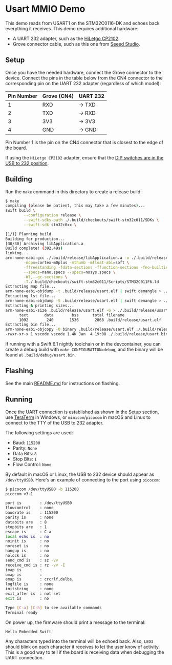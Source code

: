 # Usart MMIO Demo

This demo reads from USART1 on the STM32C0116-DK and echoes back everything it receives. This demo requires additional hardware:

- A UART 232 adapter, such as the [HiLetgo CP2102](https://www.amazon.com/gp/product/B00LZVEQEY/ref=ppx_yo_dt_b_search_asin_title?ie=UTF8&psc=1).
- Grove connector cable, such as this one from [Seeed Studio](https://www.amazon.com/gp/product/B074MDM36N/ref=ppx_yo_dt_b_search_asin_title?ie=UTF8&psc=1).

## Setup

Once you have the needed hardware, connect the Grove connector to the device. Connect the pins in the table below from the CN4 connector to the corresponding pin on the UART 232 adapter (regardless of which model):

| Pin Number | Grove (CN4) | UART 232 |
| ---------- | ----------- | -------- |
| 1          | RXD         | -> TXD   |
| 2          | TXD         | -> RXD   |
| 3          | 3V3         | -> 3V3   |
| 4          | GND         | -> GND   |

Pin Number 1 is the pin on the CN4 connector that is closest to the edge of the board.

If using the `HiLetgo CP2102` adapter, ensure that the [DIP switches are in the USB to 232 position](https://m.media-amazon.com/images/I/51uXK2VxdXL.jpg).

## Building

Run the `make` command in this directory to create a release build:

```bash
$ make
compiling (please be patient, this may take a few minutes)...
swift build \
        --configuration release \
        --swift-sdks-path ./.build/checkouts/swift-stm32c011/SDKs \
        --swift-sdk stm32c0xx \

[1/1] Planning build
Building for production...
[30/30] Archiving libApplication.a
Build complete! (392.49s)
linking...
arm-none-eabi-gcc ./.build/release/libApplication.a -o ./.build/release/usart.elf \
        -mcpu=cortex-m0plus -mthumb -mfloat-abi=soft \
        -ffreestanding -fdata-sections -ffunction-sections -fno-builtin -fno-common -fshort-enums -std=gnu11 \
        --specs=nano.specs --specs=nosys.specs \
        -Wl,--gc-sections \
        -T./.build/checkouts/swift-stm32c011/Scripts/STM32C011F6.ld
Extracting map file...
arm-none-eabi-objdump -t .build/release/usart.elf | swift demangle > ./.build/release/usart.map
Extracting lst file...
arm-none-eabi-objdump -S .build/release/usart.elf | swift demangle > ./.build/release/usart.lst
Extracting & printing sizes...
arm-none-eabi-size .build/release/usart.elf -G > ./.build/release/usart.size
      text       data        bss      total filename
      1092        240       1536       2868 .build/release/usart.elf
Extracting bin file...
arm-none-eabi-objcopy -O binary .build/release/usart.elf ./.build/release/usart.bin
-rwxr-xr-x 1 vscode vscode 1.4K Jan  4 19:08 ./.build/release/usart.bin
```

If running with a Swift 6.1 nightly toolchain or in the devcontainer, you can create a debug build with `make CONFIGURATION=debug`, and the binary will be found at `.build/debug/usart.bin`.

## Flashing

See the main [README.md](../README.md#flashing) for instructions on flashing.

## Running

Once the UART connection is established as shown in the [Setup](#setup) section, use [TeraTerm](https://github.com/TeraTermProject/teraterm/releases) in Windows, or `minicom`/`picocom` in macOS and Linux to connect to the TTY of the USB to 232 adapter.

The following settings are used:

- Baud: `115200`
- Parity: `None`
- Data Bits: `8`
- Stop Bits: `1`
- Flow Control: `None`

By default in macOS or Linux, the USB to 232 device should appear as `/dev/ttyUSB0`. Here's an example of connecting to the port using `picocom`:

```bash
$ picocom /dev/ttyUSB0 -b 115200
picocom v3.1

port is        : /dev/ttyUSB0
flowcontrol    : none
baudrate is    : 115200
parity is      : none
databits are   : 8
stopbits are   : 1
escape is      : C-a
local echo is  : no
noinit is      : no
noreset is     : no
hangup is      : no
nolock is      : no
send_cmd is    : sz -vv
receive_cmd is : rz -vv -E
imap is        : 
omap is        : 
emap is        : crcrlf,delbs,
logfile is     : none
initstring     : none
exit_after is  : not set
exit is        : no

Type [C-a] [C-h] to see available commands
Terminal ready
```

On power up, the firmware should print a message to the terminal:

```
Hello Embedded Swift
```

Any characters typed into the terminal will be echoed back. Also, `LED3` should blink on each character it receives to let the user know of activity. This is a good way to tell if the board is receiving data when debugging the UART connection.
